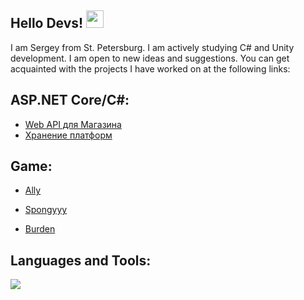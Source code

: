 <h2 align="left">
 Hello Devs!
  <img src="https://media.giphy.com/media/hvRJCLFzcasrR4ia7z/giphy.gif" width="28">
</h2>

I am Sergey from St. Petersburg. I am actively studying C# and Unity development. I am open to new ideas and suggestions. You can get acquainted with the projects I have worked on at the following links:
## ASP.NET Core/C#:
+ [Web API для Магазина](https://github.com/DeFauste/StoreWebApi/tree/main)
+ [Хранение платформ](https://github.com/DeFauste/PlatformProject)
## Game:

+ [Ally](https://turbolaser.itch.io/ally)
+ [Spongyyy](https://turbolaser.itch.io/spongyyy)
+ [Burden](https://turbolaser.itch.io/burden)

  <!-- ### Languages and Tools: -->
<h2 align="left">Languages and Tools:</h2>
<p align="left">
  <a href="https://skillicons.dev">
    <img src="https://skillicons.dev/icons?i=cs,unity,linux,docker,k8s" /></a>
  </p>
